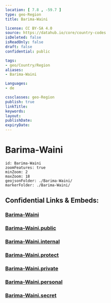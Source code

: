 ```yaml
---
location: [ 7.8 , -59.7 ] 
type: geo-Region
title: Barima-Waini

license: CC BY-SA 4.0
source: https://datahub.io/core/country-codes
isDeleted: false
isReadOnly: false
draft: false
confidential: public

tags:
- geo/Country/Region
aliases:
- Barima-Waini

Languages:
- de

cssclasses: geo-Region
publish: true
linkTitle: 
keywords: 
layout: 
publishDate: 
expiryDate: 
---
```


# Barima-Waini

```leaflet
id: Barima-Waini
zoomFeatures: true 
minZoom: 2 
maxZoom: 18
geojsonFolder: ./Barima-Waini/
markerFolder: ./Barima-Waini/
```


## Confidential Links & Embeds: 

### [Barima-Waini](/_Standards/Earth/Continent/America~South/Guyana/Regions~Guyana/Barima-Waini.md) 

### [Barima-Waini.public](/_public/Earth/Continent/America~South/Guyana/Regions~Guyana/Barima-Waini.public.md) 

### [Barima-Waini.internal](/_internal/Earth/Continent/America~South/Guyana/Regions~Guyana/Barima-Waini.internal.md) 

### [Barima-Waini.protect](/_protect/Earth/Continent/America~South/Guyana/Regions~Guyana/Barima-Waini.protect.md) 

### [Barima-Waini.private](/_private/Earth/Continent/America~South/Guyana/Regions~Guyana/Barima-Waini.private.md) 

### [Barima-Waini.personal](/_personal/Earth/Continent/America~South/Guyana/Regions~Guyana/Barima-Waini.personal.md) 

### [Barima-Waini.secret](/_secret/Earth/Continent/America~South/Guyana/Regions~Guyana/Barima-Waini.secret.md)

